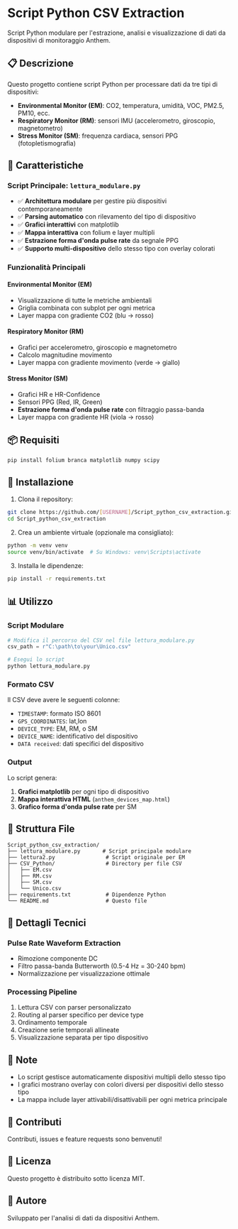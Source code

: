 # Script Python CSV Extraction

Script Python modulare per l'estrazione, analisi e visualizzazione di dati da dispositivi di monitoraggio Anthem.

## 📋 Descrizione

Questo progetto contiene script Python per processare dati da tre tipi di dispositivi:
- **Environmental Monitor (EM)**: CO2, temperatura, umidità, VOC, PM2.5, PM10, ecc.
- **Respiratory Monitor (RM)**: sensori IMU (accelerometro, giroscopio, magnetometro)
- **Stress Monitor (SM)**: frequenza cardiaca, sensori PPG (fotopletismografia)

## 🚀 Caratteristiche

### Script Principale: `lettura_modulare.py`
- ✅ **Architettura modulare** per gestire più dispositivi contemporaneamente
- ✅ **Parsing automatico** con rilevamento del tipo di dispositivo
- ✅ **Grafici interattivi** con matplotlib
- ✅ **Mappa interattiva** con folium e layer multipli
- ✅ **Estrazione forma d'onda pulse rate** da segnale PPG
- ✅ **Supporto multi-dispositivo** dello stesso tipo con overlay colorati

### Funzionalità Principali

#### Environmental Monitor (EM)
- Visualizzazione di tutte le metriche ambientali
- Griglia combinata con subplot per ogni metrica
- Layer mappa con gradiente CO2 (blu → rosso)

#### Respiratory Monitor (RM)
- Grafici per accelerometro, giroscopio e magnetometro
- Calcolo magnitudine movimento
- Layer mappa con gradiente movimento (verde → giallo)

#### Stress Monitor (SM)
- Grafici HR e HR-Confidence
- Sensori PPG (Red, IR, Green)
- **Estrazione forma d'onda pulse rate** con filtraggio passa-banda
- Layer mappa con gradiente HR (viola → rosso)

## 📦 Requisiti

```bash
pip install folium branca matplotlib numpy scipy
```

## 🔧 Installazione

1. Clona il repository:
```bash
git clone https://github.com/[USERNAME]/Script_python_csv_extraction.git
cd Script_python_csv_extraction
```

2. Crea un ambiente virtuale (opzionale ma consigliato):
```bash
python -m venv venv
source venv/bin/activate  # Su Windows: venv\Scripts\activate
```

3. Installa le dipendenze:
```bash
pip install -r requirements.txt
```

## 📊 Utilizzo

### Script Modulare

```python
# Modifica il percorso del CSV nel file lettura_modulare.py
csv_path = r"C:\path\to\your\Unico.csv"

# Esegui lo script
python lettura_modulare.py
```

### Formato CSV

Il CSV deve avere le seguenti colonne:
- `TIMESTAMP`: formato ISO 8601
- `GPS_COORDINATES`: lat,lon
- `DEVICE_TYPE`: EM, RM, o SM
- `DEVICE_NAME`: identificativo del dispositivo
- `DATA received`: dati specifici del dispositivo

### Output

Lo script genera:
1. **Grafici matplotlib** per ogni tipo di dispositivo
2. **Mappa interattiva HTML** (`anthem_devices_map.html`)
3. **Grafico forma d'onda pulse rate** per SM

## 📁 Struttura File

```
Script_python_csv_extraction/
├── lettura_modulare.py       # Script principale modulare
├── lettura2.py                # Script originale per EM
├── CSV_Python/                # Directory per file CSV
│   ├── EM.csv
│   ├── RM.csv
│   ├── SM.csv
│   └── Unico.csv
├── requirements.txt           # Dipendenze Python
└── README.md                  # Questo file
```

## 🔬 Dettagli Tecnici

### Pulse Rate Waveform Extraction
- Rimozione componente DC
- Filtro passa-banda Butterworth (0.5-4 Hz = 30-240 bpm)
- Normalizzazione per visualizzazione ottimale

### Processing Pipeline
1. Lettura CSV con parser personalizzato
2. Routing al parser specifico per device type
3. Ordinamento temporale
4. Creazione serie temporali allineate
5. Visualizzazione separata per tipo dispositivo

## 📝 Note

- Lo script gestisce automaticamente dispositivi multipli dello stesso tipo
- I grafici mostrano overlay con colori diversi per dispositivi dello stesso tipo
- La mappa include layer attivabili/disattivabili per ogni metrica principale

## 🤝 Contributi

Contributi, issues e feature requests sono benvenuti!

## 📄 Licenza

Questo progetto è distribuito sotto licenza MIT.

## 👤 Autore

Sviluppato per l'analisi di dati da dispositivi Anthem.
